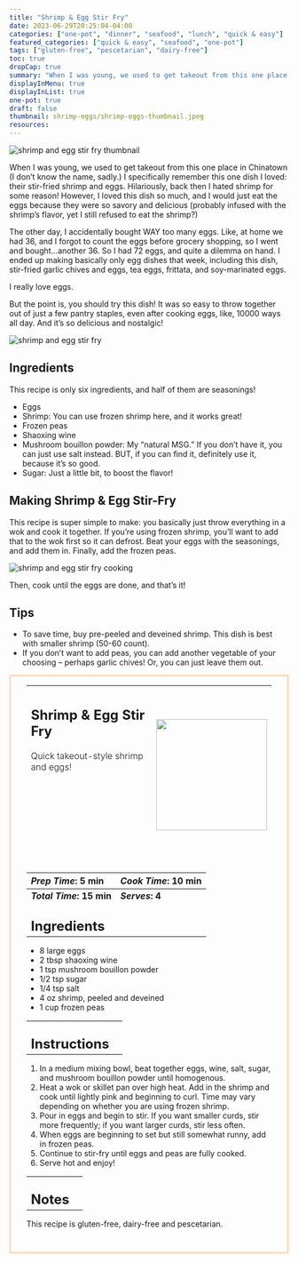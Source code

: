 ```yaml
---
title: "Shrimp & Egg Stir Fry"
date: 2023-06-29T20:25:04-04:00
categories: ["one-pot", "dinner", "seafood", "lunch", "quick & easy"]
featured_categories: ["quick & easy", "seafood", "one-pot"]
tags: ["gluten-free", "pescetarian", "dairy-free"]
toc: true
dropCap: true
summary: "When I was young, we used to get takeout from this one place in Chinatown (I don’t know the name, sadly.) I specifically remember this one dish I loved: their stir-fried shrimp and eggs."
displayInMenu: true
displayInList: true
one-pot: true
draft: false
thumbnail: shrimp-eggs/shrimp-eggs-thumbnail.jpeg
resources:
---
```


![shrimp and egg stir fry thumbnail](../../shrimp-eggs/shrimp-eggs-thumbnail.jpeg)

When I was young, we used to get takeout from this one place in Chinatown (I don’t know the name, sadly.) I specifically remember this one dish I loved: their stir-fried shrimp and eggs. Hilariously, back then I hated shrimp for some reason! However, I loved this dish so much, and I would just eat the eggs because they were so savory and delicious (probably infused with the shrimp’s flavor, yet I still refused to eat the shrimp?)

The other day, I accidentally bought WAY too many eggs. Like, at home we had 36, and I forgot to count the eggs before grocery shopping, so I went and bought…another 36. So I had 72 eggs, and quite a dilemma on hand. I ended up making basically only egg dishes that week, including this dish, stir-fried garlic chives and eggs, tea eggs, frittata, and soy-marinated eggs.

I really love eggs.

But the point is, you should try this dish! It was so easy to throw together out of just a few pantry staples, even after cooking eggs, like, 10000 ways all day. And it’s so delicious and nostalgic!

![shrimp and egg stir fry](../../shrimp-eggs/shrimp-eggs.jpeg)

## Ingredients

This recipe is only six ingredients, and half of them are seasonings!

- Eggs
- Shrimp: You can use frozen shrimp here, and it works great!
- Frozen peas
- Shaoxing wine
- Mushroom bouillon powder: My “natural MSG.” If you don’t have it, you can just use salt instead. BUT, if you can find it, definitely use it, because it’s so good.
- Sugar: Just a little bit, to boost the flavor!

## Making Shrimp & Egg Stir-Fry

This recipe is super simple to make: you basically just throw everything in a wok and cook it together. If you’re using frozen shrimp, you’ll want to add that to the wok first so it can defrost. Beat your eggs with the seasonings, and add them in. Finally, add the frozen peas.

![shrimp and egg stir fry cooking](../../shrimp-eggs/cooking-shrimp-eggs.jpeg)

Then, cook until the eggs are done, and that’s it!

## Tips

- To save time, buy pre-peeled and deveined shrimp. This dish is best with smaller shrimp (50-60 count).
- If you don’t want to add peas, you can add another vegetable of your choosing – perhaps garlic chives! Or, you can just leave them out.

<div style = "border-style: solid; border-width: 3px; border-color: peachpuff; padding: 2em; padding-top:0em;" id = "recipe"> 

| <div style = "margin-bottom:10em;"><h2>Shrimp & Egg Stir Fry</h2><p style = "font-weight: 300;">Quick takeout-style shrimp and eggs!</p></div> | <img src="../../shrimp-eggs/shrimp-eggs-thumbnail.jpeg"  width="200em" height="200em"> |
| :--- | :----: |

| _Prep Time_: 5 min  | _Cook Time_: 10 min  |
| :--- | :--- |
| **_Total Time_: 15 min** | **_Serves_: 4**  |
| <div><h2 style = "margin-top:1em; margin-bottom:0;" >Ingredients</h2></div>|   |

- 8 large eggs
- 2 tbsp shaoxing wine
- 1 tsp mushroom bouillon powder
- 1/2 tsp sugar
- 1/4 tsp salt
- 4 oz shrimp, peeled and deveined
- 1 cup frozen peas

|   |    |
| :--- | :--- |
| <div><h2 style = "margin-top:1em; margin-bottom:0;" >Instructions</h2></div>|   |

1. In a medium mixing bowl, beat together eggs, wine, salt, sugar, and mushroom bouillon powder until homogenous.
2. Heat a wok or skillet pan over high heat. Add in the shrimp and cook until lightly pink and beginning to curl. Time may vary depending on whether you are using frozen shrimp.
3. Pour in eggs and begin to stir. If you want smaller curds, stir more frequently; if you want larger curds, stir less often.
4. When eggs are beginning to set but still somewhat runny, add in frozen peas.
5. Continue to stir-fry until eggs and peas are fully cooked.
6. Serve hot and enjoy!

|   |    |
| :--- | :--- |
| <div><h2 style = "margin-top:1em; margin-bottom:0;" >Notes</h2></div>|   |

This recipe is gluten-free, dairy-free and pescetarian.

</div>
